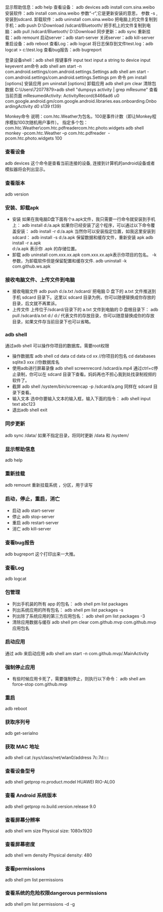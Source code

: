 显示帮助信息：adb  help
查看设备： adb  devices
adb install com.sina.weibo	
安装软件：adb install com.sina.weibo	
参数“-r”,它是更新安装的意思，
参数 -s ,安装到sdcard.
卸载软件：adb uninstall com.sina.weibo
把电脑上的文件复制到手机：adb push D:\Download /sdcard/Bluetooth/
把手机上的文件复制到电脑：adb pull /sdcard/Bluetooth/ D:\Download
同步更新：adb sync
重新挂载：adb  remount
启动server：adb start-server
关闭server：adb kill-server 
重启设备：adb reboot 
查看Log：adb logcat
将日志保存到文件test.log：adb logcat > c:\test.log 
查看bug报告：adb bugreport

登录设备shell：adb  shell 
按键事件
input text <string>   input a string to device
input keyevent
am命令
adb shell am start -n com.android.settings/com.android.settings.Settings
adb shell am start - com.android.settings/com.android.settings.Settings
pm 命令
pm install [options]	安装应用
pm uninstall [options]	卸载应用
adb shell pm clear 清除包数据
C:\Users\72077879>adb shell "dumpsys activity | grep mResume" 查看当前页面
    mResumedActivity: ActivityRecord{8466ad6 u0 com.google.android.gm/com.google.android.libraries.eas.onboarding.OnboardingActivity d0 s139 t139}

Monkey命令
说明：com.htc.Weather为包名，100是事件计数（即让Monkey程序模拟100次随机用户事件）。
指定多个包：com.htc.Weather\com.htc.pdfreadercom.htc.photo.widgets
adb shell monkey -pcom.htc.Weather –p com.htc.pdfreader  -pcom.htc.photo.widgets 100



### 查看设备
adb  devices 这个命令是查看当前连接的设备, 连接到计算机的android设备或者模拟器将会列出显示。
### 查看版本
adb version
### 安装、卸载apk
* 安装
如果在我电脑D盘下面有个a.apk文件，我只需要一行命令就安装到手机上：
adb install d:/a.apk
如果你已经安装了这个程序，可以通过以下命令覆盖安装：
adb install -r d:/a.apk
当然你可以安装指定位置，如我这里安装到sdcard：
adb install -s d:/a.apk
保留数据和缓存文件，重新安装 apk
adb install -r a.apk  
d:/a.apk 表示你 .apk 的存储位置。
* 卸载
adb uninstall com.xxx.xx.apk
com.xxx.xx.apk表示你项目的包名。
-k 参数，为卸载软件但是保留配置和缓存文件.
adb uninstall -k com.github.ws.apk  
### 接收电脑文件、上传文件到电脑
* 接收电脑文件
adb push d:/a.txt /sdcard/
把电脑 D 盘下的 a.txt 文件推送到手机 sdcard 目录下。这里以 sdcard 目录为例，你可以随便替换成你存放的目录，后文就不再累诉。
* 上传文件
上传位于/sdcard/目录下的 a.txt 文件到电脑的 D 盘根目录下：
adb pull /sdcard/a.txt d:/
d:/ 代表文件的存放目录，你可以随意替换成你的存放目录，如果文件存当前目录下也可以省略。
### adb shell
通过adb shell 可以操作你项目的数据库。需要root权限
* 操作数据库
adb shell
cd  data 
cd  data 
cd  xx    //你项目的包名
cd  databases
sqlite3   xxx  //你数据库名
* 使用adb进行屏幕录像
adb shell screenrecord /sdcard/a.mp4
通过ctrl+c停止录制，你可以在 sdcard 目录下查看。妈妈再也不担心我到处找录制视频的软件了。
* 截屏
adb shell /system/bin/screencap -p /sdcard/a.png
同样在 sdcard 目录下查看。
* 输入文本
选中你要输入文本的输入框，输入下面的指令：
adb shell 
input text abc123
* 退出adb shell
exit
### 同步更新
adb sync /data/
如果不指定目录，将同时更新 /data 和 /system/
### 显示帮助信息
adb  help 
### 重新挂载
adb  remount
重新挂载系统 ，分区，用于读写
### 启动，停止，重启，消亡
* 启动
adb start-server 
* 停止
adb stop-server
* 重启
adb restart-server
* 消亡
adb kill-server
### 查看bug报告
adb bugreport 这个打印出来一大推。
### 查看Log
adb logcat
### 包管理
* 列出手机装的所有 app 的包名：
adb shell pm list packages 
* 列出系统应用的所有包名：
adb shell pm list packages -s 
* 列出除了系统应用的第三方应用包名：
adb shell pm list packages -3
* 清除应用数据与缓存
adb shell pm clear com.github.mvp
com.github.mvp 应用包名
### 启动应用
通过 adb 来启动应用
adb shell am start -n com.github.mvp/.MainActivity
### 强制停止应用
* 有些时候应用卡死了，需要强制停止，则执行以下命令：
adb shell am force-stop com.github.mvp
### 重启
adb reboot
### 获取序列号
adb get-serialno
### 获取 MAC 地址
adb shell  cat /sys/class/net/wlan0/address
7c:7d:**:**:**:**
### 查看设备型号
adb shell getprop ro.product.model
HUAWEI RIO-AL00
### 查看 Android 系统版本
adb shell getprop ro.build.version.release
9.0
### 查看屏幕分辨率
adb shell wm size
Physical size: 1080x1920
### 查看屏幕密度
adb shell wm density
Physical density: 480
### 查看permissions
adb shell pm list permissions 
### 查看系统的危险权限dangerous permissions
adb shell pm list permissions -d -g


















